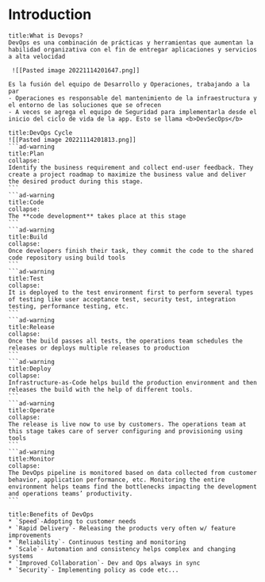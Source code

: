 <i class="time"></i>
<div class="head"><h1>Introduction</h1></div>

````ad-abstract
title:What is Devops?
DevOps es una combinación de prácticas y herramientas que aumentan la habilidad organizativa con el fin de entregar aplicaciones y servicios a alta velocidad

 ![[Pasted image 20221114201647.png]]

Es la fusión del equipo de Desarrollo y Operaciones, trabajando a la par
- Operaciones es responsable del mantenimiento de la infraestructura y el entorno de las soluciones que se ofrecen
- A veces se agrega el equipo de Seguridad para implementarla desde el inicio del ciclo de vida de la app. Esto se llama <b>DevSecOps</b>
````

````ad-info
title:DevOps Cycle
![[Pasted image 20221114201813.png]]
```ad-warning
title:Plan
collapse:
Identify the business requirement and collect end-user feedback. They create a project roadmap to maximize the business value and deliver the desired product during this stage.
```
```ad-warning
title:Code
collapse:
The **code development** takes place at this stage
```
```ad-warning
title:Build
collapse:
Once developers finish their task, they commit the code to the shared code repository using build tools
```
```ad-warning
title:Test
collapse:
It is deployed to the test environment first to perform several types of testing like user acceptance test, security test, integration testing, performance testing, etc.
```
```ad-warning
title:Release
collapse:
Once the build passes all tests, the operations team schedules the releases or deploys multiple releases to production
```
```ad-warning
title:Deploy
collapse:
Infrastructure-as-Code helps build the production environment and then releases the build with the help of different tools.
```
```ad-warning
title:Operate
collapse:
The release is live now to use by customers. The operations team at this stage takes care of server configuring and provisioning using tools
```
```ad-warning
title:Monitor
collapse:
The DevOps pipeline is monitored based on data collected from customer behavior, application performance, etc. Monitoring the entire environment helps teams find the bottlenecks impacting the development and operations teams’ productivity.
```
````

````ad-info
title:Benefits of DevOps
* `Speed`-Adopting to customer needs
* `Rapid Delivery`- Releasing the products very often w/ feature improvements
* `Reliability`- Continuous testing and monitoring
* `Scale`- Automation and consistency helps complex and changing systems
* `Improved Collaboration`- Dev and Ops always in sync
* `Security`- Implementing policy as code etc...
````


